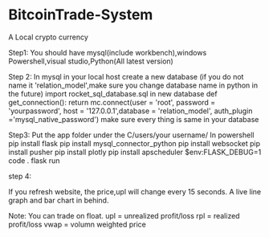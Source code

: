 # BitcoinTrade-System
A Local crypto currency

Step1:
You should have mysql(include workbench),windows Powershell,visual studio,Python(All latest version)

Step 2:
In mysql
in your local host 
create a new database (if you do not name it 'relation_model',make sure you change database name in python in the future)
import rocket_sql_database.sql in new database
def get_connection():
    return mc.connect(user = 'root', password = 'yourpassword', host = '127.0.0.1',database = 'relation_model', auth_plugin ='mysql_native_password')
    make sure every thing is same in your database

Step3:
Put the app folder under the C/users/your username/
In powershell
pip install flask
pip install mysql_connector_python
pip install websocket
pip install pusher
pip install plotly
pip install apscheduler
$env:FLASK_DEBUG=1
code .
flask run

step 4:

If you refresh website, the price,upl will change every 15 seconds.
A live line graph and bar chart in behind.

Note: You can trade on float. upl = unrealized profit/loss rpl = realized profit/loss vwap = volumn weighted price


